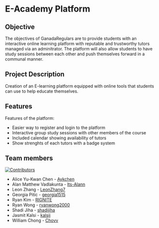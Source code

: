 # E-Academy Platform 

## Objective
The objectives of GanadaRegulars are to provide students with an interactive online learning platform with reputable and trustworthy tutors managed via an adminitrator. The platform will also allow students to have study sessions between each other and push themselves forward in a communal manner.

## Project Description
Creation of an E-learning platform equipped with online tools that students can use to help educate themselves.

## Features
Features of the platform:
- Easier way to register and login to the platform
- Interactive group study sessions with other members of the course
- Included calendar showing availability of tutors
- Show strenghts of each tutors with a badge system

## Team members
[![Contributors][contributors-shield]][contributors-url]
- Alice Yu-Kwan Chen - [Aykchen](https://github.com/Aykchen)
- Alan Matthew Vadlakunta - [Its-Alann](https://github.com/Its-Alann)
- Leon Zhang - [LeonZhang7](https://github.com/LeonZhang7)
- Georgia Pitic - [georgia1515](https://github.com/georgia1515)
- Ryan Kim - [RIGNITE](https://github.com/RIGNITE)
- Ryan Wong - [ryanwong2000](https://github.com/ryanwong2000)
- Shadi Jiha - [shadijiha](https://github.com/shadijiha)
- Jasmit Kalsi - [kalsij](https://github.com/kalsij)
- William Chong - [Chovv](https://github.com/Chovv)

<!-- Links for buttons -->
[contributors-shield]: https://img.shields.io/github/contributors/Its-Alann/SOEN342_GanadaraRegulars.svg?style=for-the-badge
[contributors-url]: https://github.com/Its-Alann/groupD-soen341project2022/graphs/contributors
